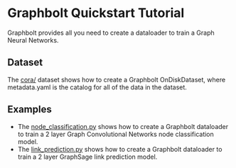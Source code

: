 # Graphbolt Quickstart Tutorial

Graphbolt provides all you need to create a dataloader to train a Graph Neural Networks.

## Dataset

The [cora/](https://github.com/dmlc/dgl/tree/master/examples/sampling/graphbolt/quickstart/cora)
dataset shows how to create a Graphbolt OnDiskDataset, where metadata.yaml is the catalog for all of
the data in the dataset.

## Examples

 - The [node_classification.py](https://github.com/dmlc/dgl/blob/master/examples/sampling/graphbolt/quickstart/node_classification.py)
   shows how to create a Graphbolt dataloader to train a 2 layer Graph Convolutional Networks node
   classification model.
 - The [link_prediction.py](https://github.com/dmlc/dgl/blob/master/examples/sampling/graphbolt/quickstart/link_prediction.py)
   shows how to create a Graphbolt dataloader to train a 2 layer GraphSage link prediction model.
